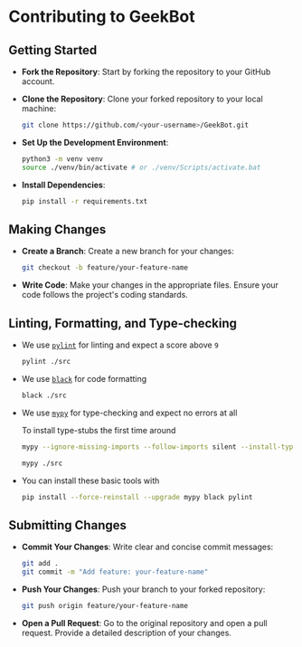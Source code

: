 # Contributing to GeekBot


## Getting Started

- **Fork the Repository**: Start by forking the repository to your GitHub account.

- **Clone the Repository**: Clone your forked repository to your local machine:
  ```bash
  git clone https://github.com/<your-username>/GeekBot.git
  ```
- **Set Up the Development Environment**:
  ```bash
  python3 -m venv venv
  source ./venv/bin/activate # or ./venv/Scripts/activate.bat
  ```

- **Install Dependencies**:
  ```bash
  pip install -r requirements.txt
  ```

## Making Changes

- **Create a Branch**: Create a new branch for your changes:
  ```bash
  git checkout -b feature/your-feature-name
  ```

- **Write Code**: Make your changes in the appropriate files. Ensure your code follows the project's coding standards.

## Linting, Formatting, and Type-checking

- We use [`pylint`](https://pypi.org/project/pylint/) for linting and expect a score above `9`

  ```bash
  pylint ./src
  ```

- We use [`black`](https://pypi.org/project/black/) for code formatting

  ```bash
  black ./src
  ```

- We use [`mypy`](https://pypi.org/project/mypy/) for type-checking and expect no errors at all

  To install type-stubs the first time around

  ```bash
  mypy --ignore-missing-imports --follow-imports silent --install-types --non-interactive ./src
  ```

  ```bash
  mypy ./src
  ```

- You can install these basic tools with

  ```bash
  pip install --force-reinstall --upgrade mypy black pylint
  ```

## Submitting Changes

- **Commit Your Changes**: Write clear and concise commit messages:
  ```bash
  git add .
  git commit -m "Add feature: your-feature-name"
  ```

- **Push Your Changes**: Push your branch to your forked repository:
  ```bash
  git push origin feature/your-feature-name
  ```

- **Open a Pull Request**: Go to the original repository and open a pull request. Provide a detailed description of your changes.
